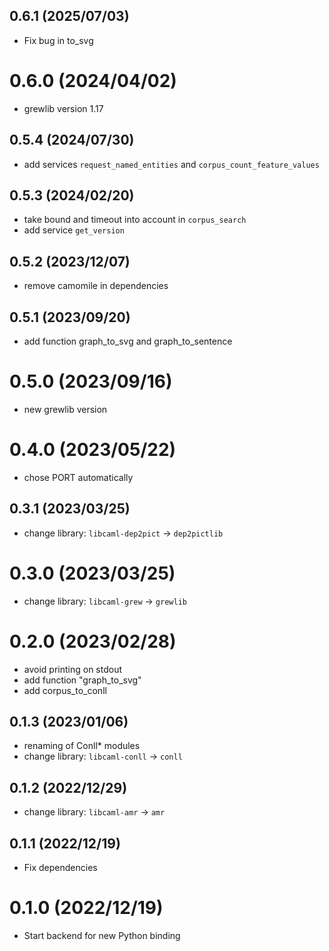 ## 0.6.1 (2025/07/03)
  - Fix bug in to_svg

# 0.6.0 (2024/04/02)
  - grewlib version 1.17

## 0.5.4 (2024/07/30)
  - add services `request_named_entities` and `corpus_count_feature_values`

## 0.5.3 (2024/02/20)
  - take bound and timeout into account in `corpus_search`
  - add service `get_version`

## 0.5.2 (2023/12/07)
  - remove camomile in dependencies

## 0.5.1 (2023/09/20)
  - add function graph_to_svg and graph_to_sentence

# 0.5.0 (2023/09/16)
  - new grewlib version

# 0.4.0 (2023/05/22)
  - chose PORT automatically

## 0.3.1 (2023/03/25)
  - change library: `libcaml-dep2pict` &rarr; `dep2pictlib`

# 0.3.0 (2023/03/25)
  - change library: `libcaml-grew` &rarr; `grewlib`

# 0.2.0 (2023/02/28)
  - avoid printing on stdout
  - add function "graph_to_svg"
  - add corpus_to_conll

## 0.1.3 (2023/01/06)
  - renaming of Conll* modules
  - change library: `libcaml-conll` &rarr; `conll`

## 0.1.2 (2022/12/29)
  - change library: `libcaml-amr` &rarr; `amr`

## 0.1.1 (2022/12/19)
  - Fix dependencies

# 0.1.0 (2022/12/19)
  - Start backend for new Python binding
